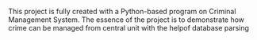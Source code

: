 This project is fully created with a Python-based program on Criminal Management System. The essence of the project is to demonstrate how crime can be managed from central unit with the helpof database parsing
